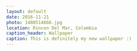 ```yaml
---
layout: default
date: 2016-11-21
photo: 1480514666.jpg
location: Rincon Del Mar, Colombia
caption_header: Wallpaper
caption: This is definitely my new wallpaper :)
---
```

